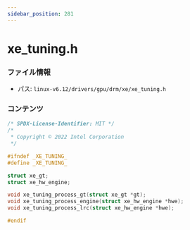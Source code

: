 ```yaml
---
sidebar_position: 281
---
```

# xe_tuning.h

### ファイル情報

- パス: `linux-v6.12/drivers/gpu/drm/xe/xe_tuning.h`

### コンテンツ

```h
/* SPDX-License-Identifier: MIT */
/*
 * Copyright © 2022 Intel Corporation
 */

#ifndef _XE_TUNING_
#define _XE_TUNING_

struct xe_gt;
struct xe_hw_engine;

void xe_tuning_process_gt(struct xe_gt *gt);
void xe_tuning_process_engine(struct xe_hw_engine *hwe);
void xe_tuning_process_lrc(struct xe_hw_engine *hwe);

#endif

```
